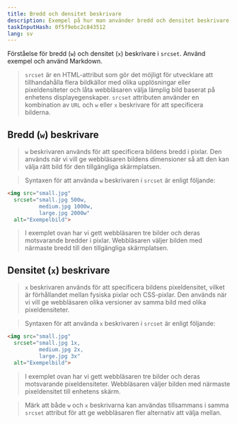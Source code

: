 ```yaml
---
title: Bredd och densitet beskrivare
description: Exempel på hur man använder bredd och densitet beskrivare i `srcset`
taskInputHash: 0f5f9ebc2c843512
lang: sv
---
```

Förståelse för bredd (`w`) och densitet (`x`) beskrivare i `srcset`. Använd exempel och använd Markdown.

>`srcset` är en HTML-attribut som gör det möjligt för utvecklare att tillhandahålla flera bildkällor med olika upplösningar eller pixeldensiteter och låta webbläsaren välja lämplig bild baserat på enhetens displayegenskaper. `srcset` attributen använder en kombination av `URL` och `w` eller `x` beskrivare för att specificera bilderna.

## Bredd (`w`) beskrivare

>`w` beskrivaren används för att specificera bildens bredd i pixlar. Den används när vi vill ge webbläsaren bildens dimensioner så att den kan välja rätt bild för den tillgängliga skärmplatsen.

>Syntaxen för att använda `w` beskrivaren i `srcset` är enligt följande:

```html
<img src="small.jpg"
  srcset="small.jpg 500w,
          medium.jpg 1000w,
          large.jpg 2000w"
  alt="Exempelbild">
```

>I exemplet ovan har vi gett webbläsaren tre bilder och deras motsvarande bredder i pixlar. Webbläsaren väljer bilden med närmaste bredd till den tillgängliga skärmplatsen.

## Densitet (`x`) beskrivare

>`x` beskrivaren används för att specificera bildens pixeldensitet, vilket är förhållandet mellan fysiska pixlar och CSS-pixlar. Den används när vi vill ge webbläsaren olika versioner av samma bild med olika pixeldensiteter.

>Syntaxen för att använda `x` beskrivaren i `srcset` är enligt följande:

```html
<img src="small.jpg"
  srcset="small.jpg 1x,
          medium.jpg 2x,
          large.jpg 3x"
  alt="Exempelbild">
```

>I exemplet ovan har vi gett webbläsaren tre bilder och deras motsvarande pixeldensiteter. Webbläsaren väljer bilden med närmaste pixeldensitet till enhetens skärm.

>Märk att både `w` och `x` beskrivarna kan användas tillsammans i samma `srcset` attribut för att ge webbläsaren fler alternativ att välja mellan.
